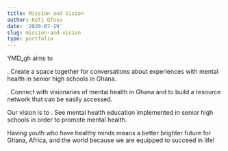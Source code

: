```yaml
---
title: Mission and Vision
author: Kofi Ofosu
date: '2020-07-19'
slug: mission-and-vision
type: portfolio
---
```


YMD_gh aims to 

. Create a space together for conversations about experiences with mental health in senior high schools in Ghana.

. Connect with visionaries of mental health in Ghana and to build a resource network that can be easily accessed.

Our vision is to
. See mental health education implemented in senior high schools in order to promote mental health. 

Having youth who have healthy minds means a better brighter future for Ghana, Africa, and the world because we are equipped to succeed in life!